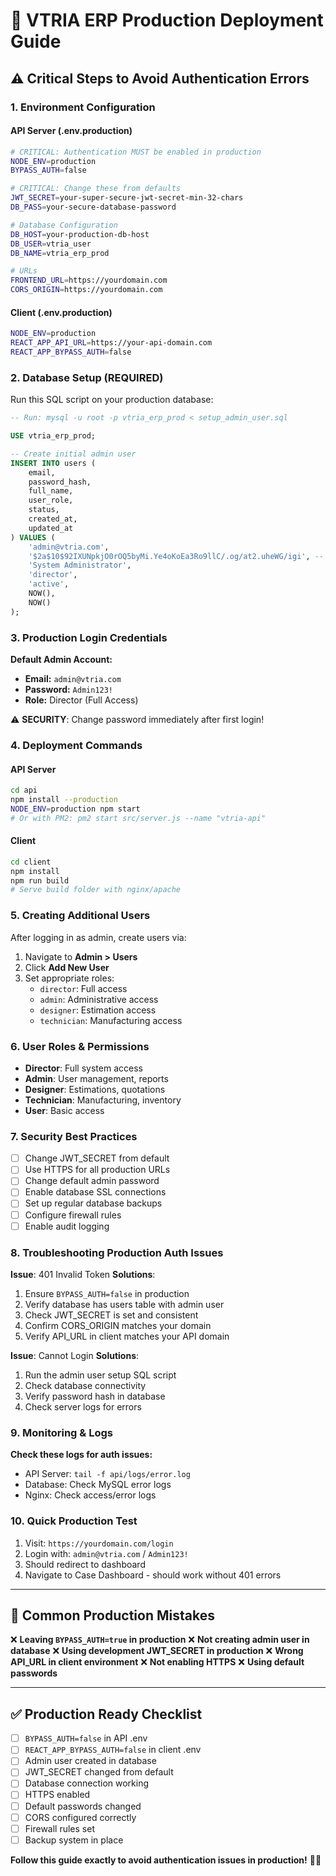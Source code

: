 # 🚀 VTRIA ERP Production Deployment Guide

## ⚠️ Critical Steps to Avoid Authentication Errors

### 1. **Environment Configuration**

#### API Server (.env.production)
```bash
# CRITICAL: Authentication MUST be enabled in production
NODE_ENV=production
BYPASS_AUTH=false

# CRITICAL: Change these from defaults
JWT_SECRET=your-super-secure-jwt-secret-min-32-chars
DB_PASS=your-secure-database-password

# Database Configuration
DB_HOST=your-production-db-host
DB_USER=vtria_user
DB_NAME=vtria_erp_prod

# URLs
FRONTEND_URL=https://yourdomain.com
CORS_ORIGIN=https://yourdomain.com
```

#### Client (.env.production)
```bash
NODE_ENV=production
REACT_APP_API_URL=https://your-api-domain.com
REACT_APP_BYPASS_AUTH=false
```

### 2. **Database Setup (REQUIRED)**

Run this SQL script on your production database:

```sql
-- Run: mysql -u root -p vtria_erp_prod < setup_admin_user.sql

USE vtria_erp_prod;

-- Create initial admin user
INSERT INTO users (
    email,
    password_hash,
    full_name,
    user_role,
    status,
    created_at,
    updated_at
) VALUES (
    'admin@vtria.com',
    '$2a$10$92IXUNpkjO0rOQ5byMi.Ye4oKoEa3Ro9llC/.og/at2.uheWG/igi', -- Password: Admin123!
    'System Administrator',
    'director',
    'active',
    NOW(),
    NOW()
);
```

### 3. **Production Login Credentials**

**Default Admin Account:**
- **Email:** `admin@vtria.com`
- **Password:** `Admin123!`
- **Role:** Director (Full Access)

⚠️ **SECURITY**: Change password immediately after first login!

### 4. **Deployment Commands**

#### API Server
```bash
cd api
npm install --production
NODE_ENV=production npm start
# Or with PM2: pm2 start src/server.js --name "vtria-api"
```

#### Client
```bash
cd client
npm install
npm run build
# Serve build folder with nginx/apache
```

### 5. **Creating Additional Users**

After logging in as admin, create users via:
1. Navigate to **Admin > Users**
2. Click **Add New User**
3. Set appropriate roles:
   - `director`: Full access
   - `admin`: Administrative access
   - `designer`: Estimation access
   - `technician`: Manufacturing access

### 6. **User Roles & Permissions**

- **Director**: Full system access
- **Admin**: User management, reports
- **Designer**: Estimations, quotations
- **Technician**: Manufacturing, inventory
- **User**: Basic access

### 7. **Security Best Practices**

- [ ] Change JWT_SECRET from default
- [ ] Use HTTPS for all production URLs
- [ ] Change default admin password
- [ ] Enable database SSL connections
- [ ] Set up regular database backups
- [ ] Configure firewall rules
- [ ] Enable audit logging

### 8. **Troubleshooting Production Auth Issues**

**Issue**: 401 Invalid Token
**Solutions**:
1. Ensure `BYPASS_AUTH=false` in production
2. Verify database has users table with admin user
3. Check JWT_SECRET is set and consistent
4. Confirm CORS_ORIGIN matches your domain
5. Verify API_URL in client matches your API domain

**Issue**: Cannot Login
**Solutions**:
1. Run the admin user setup SQL script
2. Check database connectivity
3. Verify password hash in database
4. Check server logs for errors

### 9. **Monitoring & Logs**

**Check these logs for auth issues:**
- API Server: `tail -f api/logs/error.log`
- Database: Check MySQL error logs
- Nginx: Check access/error logs

### 10. **Quick Production Test**

1. Visit: `https://yourdomain.com/login`
2. Login with: `admin@vtria.com` / `Admin123!`
3. Should redirect to dashboard
4. Navigate to Case Dashboard - should work without 401 errors

---

## 🚨 **Common Production Mistakes**

❌ **Leaving `BYPASS_AUTH=true` in production**
❌ **Not creating admin user in database**
❌ **Using development JWT_SECRET in production**
❌ **Wrong API_URL in client environment**
❌ **Not enabling HTTPS**
❌ **Using default passwords**

---

## ✅ **Production Ready Checklist**

- [ ] `BYPASS_AUTH=false` in API .env
- [ ] `REACT_APP_BYPASS_AUTH=false` in client .env
- [ ] Admin user created in database
- [ ] JWT_SECRET changed from default
- [ ] Database connection working
- [ ] HTTPS enabled
- [ ] Default passwords changed
- [ ] CORS configured correctly
- [ ] Firewall rules set
- [ ] Backup system in place

**Follow this guide exactly to avoid authentication issues in production!** 🔐✨